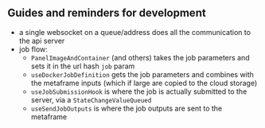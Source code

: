 ## Guides and reminders for development

- a single websocket on a queue/address does all the communication to the api server
- job flow:
  - `PanelImageAndContainer` (and others) takes the job parameters and sets it in the url hash `job` param
  - `useDockerJobDefinition` gets the job parameters and combines with the metaframe inputs (which if large are copied
    to the cloud storage)
  - `useJobSubmissionHook` is where the job is actually submitted to the server, via a `StateChangeValueQueued`
  - `useSendJobOutputs` is where the job outputs are sent to the metaframe
